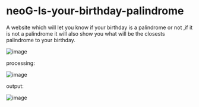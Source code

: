 # neoG-Is-your-birthday-palindrome

A website which will let you know if your birthday is a palindrome or not ,if it is not a palindrome it will also show you what will be the closests palindrome to your birthday.

![image](https://user-images.githubusercontent.com/67045730/190403365-988aeebe-4894-4249-b84a-0b8a5c320324.png)



processing:


![image](https://user-images.githubusercontent.com/67045730/190403328-5d8f8e2f-570a-46f5-9a01-27df76e0faa6.png)


output:

![image](https://user-images.githubusercontent.com/67045730/190403286-3eae0465-d124-460f-b606-64d5e9e36b39.png)

